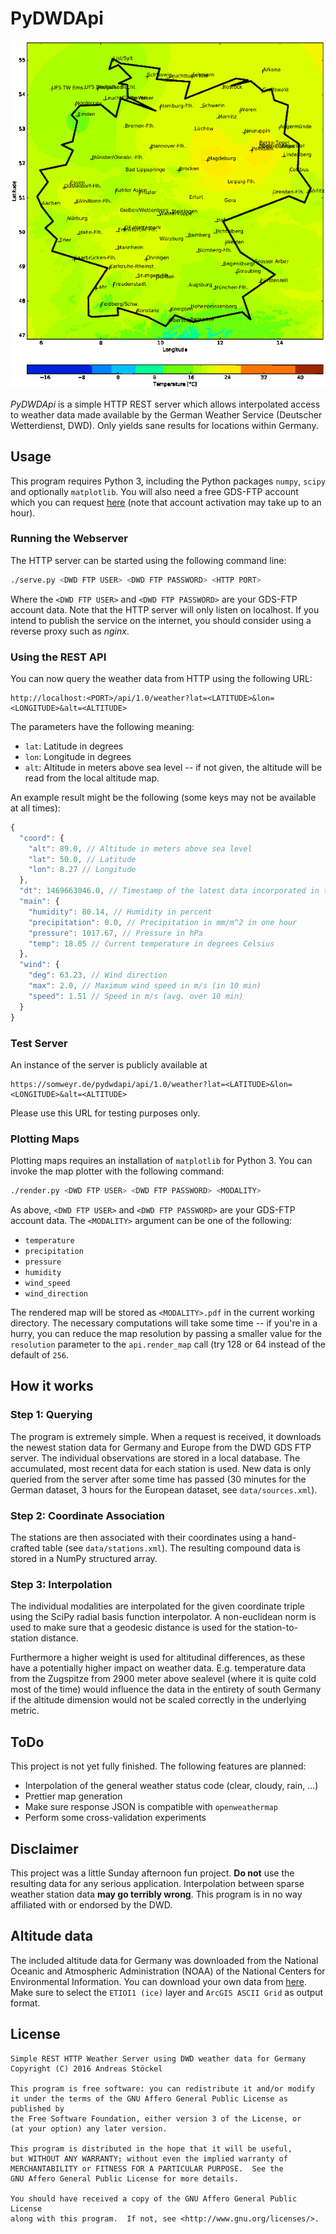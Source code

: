 PyDWDApi
========

![Temperature map example](https://raw.githubusercontent.com/astoeckel/pydwdapi/master/docs/example_temperature.png)

*PyDWDApi* is a simple HTTP REST server which allows interpolated access to
weather data made available by the German Weather Service (Deutscher
Wetterdienst, DWD). Only yields sane results for locations within Germany.

Usage
-----

This program requires Python 3, including the Python packages `numpy`, `scipy`
and optionally `matplotlib`. You will also need a free GDS-FTP account which you
can request [here](http://www.dwd.de/DE/fachnutzer/dienstleister/grundversorgung/grundversorgung_node.html) (note that account activation may take up to an hour).

### Running the Webserver

The HTTP server can be started using the following command line:
```bash
./serve.py <DWD FTP USER> <DWD FTP PASSWORD> <HTTP PORT>
```
Where the `<DWD FTP USER>` and `<DWD FTP PASSWORD>` are your GDS-FTP account
data. Note that the HTTP server will only listen on localhost. If you intend to
publish the service on the internet, you should consider using a reverse proxy
such as *nginx*.

### Using the REST API

You can now query the weather data from HTTP using the following URL:
```
http://localhost:<PORT>/api/1.0/weather?lat=<LATITUDE>&lon=<LONGITUDE>&alt=<ALTITUDE>
```
The parameters have the following meaning:

* `lat`: Latitude in degrees
* `lon`: Longitude in degrees
* `alt`: Altitude in meters above sea level -- if not given, the altitude will
be read from the local altitude map.

An example result might be the following (some keys may not be available at all
times):
```javascript
{
  "coord": {
    "alt": 89.0, // Altitude in meters above sea level
    "lat": 50.0, // Latitude
    "lon": 8.27 // Longitude
  },
  "dt": 1469663046.0, // Timestamp of the latest data incorporated in the result
  "main": {
    "humidity": 80.14, // Humidity in percent
    "precipitation": 0.0, // Precipitation in mm/m^2 in one hour
    "pressure": 1017.67, // Pressure in hPa
    "temp": 18.05 // Current temperature in degrees Celsius
  },
  "wind": {
    "deg": 63.23, // Wind direction
    "max": 2.0, // Maximum wind speed in m/s (in 10 min)
    "speed": 1.51 // Speed in m/s (avg. over 10 min)
  }
}
```

### Test Server

An instance of the server is publicly available at
```
https://somweyr.de/pydwdapi/api/1.0/weather?lat=<LATITUDE>&lon=<LONGITUDE>&alt=<ALTITUDE>
```
Please use this URL for testing purposes only.

### Plotting Maps

Plotting maps requires an installation of `matplotlib` for Python 3. You can
invoke the map plotter with the following command:

```bash
./render.py <DWD FTP USER> <DWD FTP PASSWORD> <MODALITY>
```
As above, `<DWD FTP USER>` and `<DWD FTP PASSWORD>` are your GDS-FTP account
data. The `<MODALITY>` argument can be one of the following:

* `temperature`
* `precipitation`
* `pressure`
* `humidity`
* `wind_speed`
* `wind_direction`

The rendered map will be stored as `<MODALITY>.pdf` in the current working
directory. The necessary computations will take some time -- if you're in
a hurry, you can reduce the map resolution by passing a smaller value for
the `resolution` parameter to the `api.render_map` call (try 128 or 64 instead
of the default of `256`.


How it works
------------

### Step 1: Querying
The program is extremely simple. When a request is received, it downloads the
newest station data for Germany and Europe from the DWD GDS FTP server. The
individual observations are stored in a local database. The accumulated, most
recent data for each station is used. New data is only queried from the server
after some time has passed (30 minutes for the German dataset, 3 hours for the
European dataset, see `data/sources.xml`).

### Step 2: Coordinate Association
The stations are then associated with their coordinates using a hand-crafted
table (see `data/stations.xml`). The resulting compound data is stored in a
NumPy structured array.

### Step 3: Interpolation
The individual modalities are interpolated for the given coordinate triple using
the SciPy radial basis function interpolator. A non-euclidean norm is used to
make sure that a geodesic distance is used for the station-to-station distance.

Furthermore a higher weight is used for altitudinal differences, as these have a
potentially higher impact on weather data. E.g. temperature data from the
Zugspitze from 2900 meter above sealevel (where it is quite cold most of the
time) would influence the data in the entirety of south Germany if the altitude
dimension would not be scaled correctly in the underlying metric.

ToDo
----

This project is not yet fully finished. The following features are planned:

* Interpolation of the general weather status code (clear, cloudy, rain, ...)
* Prettier map generation
* Make sure response JSON is compatible with `openweathermap`
* Perform some cross-validation experiments


Disclaimer
----------

This project was a little Sunday afternoon fun project. **Do not** use the
resulting data for any serious application. Interpolation between sparse weather
station data **may go terribly wrong**. This program is in no way affiliated
with or endorsed by the DWD.

Altitude data
-------------

The included altitude data for Germany was downloaded from the National Oceanic
and Atmospheric Administration (NOAA) of the National Centers for Environmental
Information. You can download your own data from
[here](http://maps.ngdc.noaa.gov/viewers/wcs-client/). Make sure to select the
`ETIOI1 (ice)` layer and `ArcGIS ASCII Grid` as output format.

License
-------

```
Simple REST HTTP Weather Server using DWD weather data for Germany
Copyright (C) 2016 Andreas Stöckel

This program is free software: you can redistribute it and/or modify
it under the terms of the GNU Affero General Public License as published by
the Free Software Foundation, either version 3 of the License, or
(at your option) any later version.

This program is distributed in the hope that it will be useful,
but WITHOUT ANY WARRANTY; without even the implied warranty of
MERCHANTABILITY or FITNESS FOR A PARTICULAR PURPOSE.  See the
GNU Affero General Public License for more details.

You should have received a copy of the GNU Affero General Public License
along with this program.  If not, see <http://www.gnu.org/licenses/>.
```
